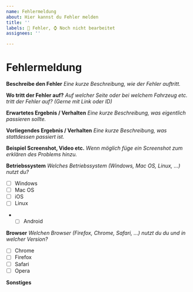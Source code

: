 ```yaml
---
name: Fehlermeldung
about: Hier kannst du Fehler melden
title: ''
labels: 🐞 Fehler, ⌚ Noch nicht bearbeitet
assignees: ''

---
```


# Fehlermeldung

**Beschreibe den Fehler**
*Eine kurze Beschreibung, wie der Fehler auftritt.*

**Wo tritt der Fehler auf?**
*Auf welcher Seite oder bei welchem Fahrzeug etc. tritt der Fehler auf? (Gerne mit Link oder ID)*

**Erwartetes Ergebnis / Verhalten**
*Eine kurze Beschreibung, was eigentlich passieren sollte.*

**Vorliegendes Ergebnis / Verhalten**
*Eine kurze Beschreibung, was stattdessen passiert ist.*

**Beispiel Screenshot, Video etc.**
*Wenn möglich füge ein Screenshot zum erklären des Problems hinzu.*

**Betriebssystem**
*Welches Betriebssystem (Windows, Mac OS, Linux, ...) nutzt du?*

- [ ] Windows
- [ ] Mac OS
- [ ] iOS
- [ ] Linux
* - [ ] Android

**Browser**
*Welchen Browser (Firefox, Chrome, Safari, ...) nutzt du du und in welcher Version?*

- [ ] Chrome
- [ ] Firefox
- [ ] Safari
- [ ] Opera

**Sonstiges**
